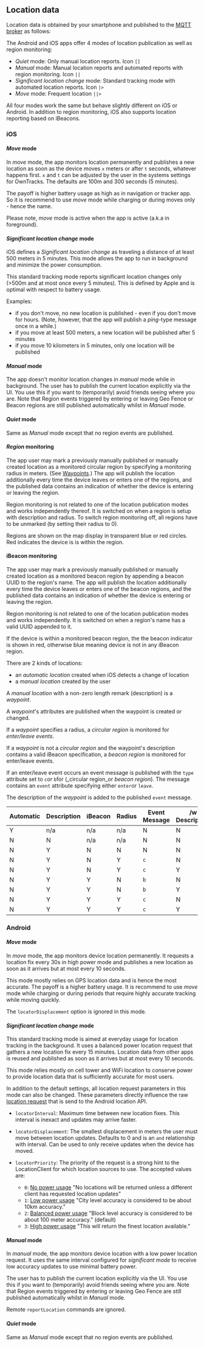 ## Location data

Location data is obtained by your smartphone and published to the [MQTT broker](../guide/broker.md) as follows:

The Android and iOS apps offer 4 modes of location publication as well as region monitoring:

* _Quiet_ mode: Only manual location reports. Icon `[]`
* _Manual_ mode: Manual location reports and automated reports with region monitoring. Icon `||`
* _Significant location change_ mode: Standard tracking mode with automated location reports. Icon `|>`
* _Move_ mode: Frequent location  `||>`

All four modes work the same but behave slightly different on iOS or Android. In addition to region monitoring, iOS also supports location reporting based on iBeacons. 

### iOS 
#### _Move_ mode 

In _move_ mode, the app monitors location permanently and publishes a new
location as soon as the device moves `x` meters or after `t` seconds, whatever
happens first. `x` and `t` can be adjusted by the user in the systems settings for
OwnTracks. The defaults are 100m and 300 seconds (5 minutes). 

The payoff is higher battery usage as high as in navigation or tracker app.
So it is recommend to use _move_ mode while charging or during moves only - hence the name.

Please note, _move_ mode is active when the app is active (a.k.a in foreground).

#### _Significant location change_ mode

iOS defines a _Significant location change_ as traveling a distance of at least
500 meters in 5 minutes.  This mode allows the app to run in background and
minimize the power consumption.

This standard tracking mode reports significant location changes only (>500m
and at most once every 5 minutes).  This is defined by Apple and is optimal
with respect to battery usage.

Examples:

* if you don't move, no new location is published - even if you don't move for hours. (Note, however, that the app will publish a _ping_-type message once in a while.)
* if you move at least 500 meters, a new location will be published after 5 minutes
* if you move 10 kilometers in 5 minutes, only one location will be published


#### _Manual_ mode

The app doesn't monitor location changes in _manual_ mode while in background.
The user has to publish the current location explicitly via the UI. You use this if
you want to (temporarily) avoid friends seeing where you are. Note that Region events
triggered by entering or leaving Geo Fence or Beacon regions
are still published automatically whilst in _Manual_ mode.

#### _Quiet_ mode

Same as _Manual_ mode except that no region events are published.

#### _Region_ monitoring

The app user may mark a previously manually published or manually created 
location as a monitored circular region by specifying a monitoring radius in meters. (See [Waypoints](waypoints.md).)
The app will publish the location
additionally every time the device leaves or enters one of the regions, and the
published data contains an indication of whether the device is entering or
leaving the region.

Region monitoring is not related to one of the location publication modes and
works independently thereof. It is switched on when a region is setup with description
and radius. To switch region monitoring off, all regions have to be 
unmarked (by setting their radius to 0).

Regions are shown on the map display in transparent blue or red circles. Red
indicates the device is is within the region.

#### iBeacon monitoring

The app user may mark a previously manually published or manually created location
as a monitored beacon region by appending a beacon UUID to the region's name.
The app will publish the location
additionally every time the device leaves or enters one of the beacon regions, and the
published data contains an indication of whether the device is entering or
leaving the region.

Region monitoring is not related to one of the location publication modes and
works independently. It is switched on when a region's name has a valid UUID
appended to it.

If the device is within a monitored beacon region, the the beacon indicator
is shown in red, otherwise blue meaning device is not in any iBeacon region.

There are 2 kinds of locations:

* an _automatic location_ created when iOS detects a change of location
* a _manual location_ created by the user

A _manual location_ with a non-zero length remark (description) is a _waypoint_.

A _waypoint_'s attributes are published when the waypoint is created or changed.

If a _waypoint_ specifies a radius, a _circular region_ is monitored for _enter/leave events_.

If a _waypoint_ is not a _circular region_ and the waypoint's description contains a valid iBeacon specification, a _beacon region_ is monitored for enter/leave events.

If an enter/leave event occurs an event message is published with the `type` attribute set to `c`or `b`for (_circular region_or _beacon region_). The message contains an `event` attribute specifying either `enter`or `leave`.

The description of the _waypoint_ is added to the published `event` message.

| Automatic | Description | iBeacon | Radius | Event Message | /w Description | Waypoint Message |
|-----------|-------------|---------|--------|---------------|----------------|------------------|
| Y         | n/a         | n/a     | n/a    | N             | N              | N                |
| N         | N           | n/a     | n/a    | N             | N              | N                |
| N         | Y           | N       | N      | N             | N              | Y                |
| N         | Y           | N       | Y      | `c`           | N              | N                |
| N         | Y           | N       | Y      | `c`           | Y              | Y                |
| N         | Y           | Y       | N      | `b`           | N              | N                |
| N         | Y           | Y       | N      | `b`           | Y              | Y                |
| N         | Y           | Y       | Y      | `c`           | N              | N                |
| N         | Y           | Y       | Y      | `c`           | Y              | Y                |

### Android

#### _Move_ mode 

In _move_ mode, the app monitors device location permanently. It requests a location fix every 30s in high power mode and publishes a new location as soon as it arrives but at most every 10 seconds. 

This mode mostly relies on GPS location data and is hence the most accurate. The payoff is a higher battery usage.
It is recommend to use _move_ mode while charging or during periods that require highly accurate tracking while moving quickly. 

The `locatorDisplacement` option is ignored in this mode.

#### _Significant location change_ mode

This standard tracking mode is aimed at everyday usage for location tracking in the background. It uses a balanced power location request that gathers a new location fix every 15 minutes. Location data from other apps is reused and published as soon as it arrives but at most every 10 seconds. 

This mode relies mostly on cell tower and WiFi location to conserve power to provide location data that is sufficiently accurate for most users. 

In addition to the default settings, all location request parameters in this mode can also be changed. These parameters directly influence the raw [location request](https://developers.google.com/android/reference/com/google/android/gms/location/LocationRequest) that is send to the Android location API.  

* `locatorInterval`: Maximum time between new location fixes. This interval is inexact and updates may arrive faster. 

* `locatorDisplacement`: The smallest displacement in meters the user must move between location updates. Defaults to 0 and is an `and` relationship with interval. Can be used to only receive updates when the device has moved. 

* `locatorPriority`: The priority of the request is a strong hint to the LocationClient for which location sources to use. The accepted values are:
    * `0`: [No power usage](https://developers.google.com/android/reference/com/google/android/gms/location/LocationRequest#public-static-final-int-priority_no_power) "No locations will be returned unless a different client has requested location updates"
    * `1`: [Low power usage](https://developers.google.com/android/reference/com/google/android/gms/location/LocationRequest#public-static-final-int-priority_low_power) "City level accuracy is considered to be about 10km accuracy."
    * `2`: [Balanced power usage](https://developers.google.com/android/reference/com/google/android/gms/location/LocationRequest#public-static-final-int-priority_balanced_power_accuracy) "Block level accuracy is considered to be about 100 meter accuracy." (default)
    * `3`: [High power usage](https://developers.google.com/android/reference/com/google/android/gms/location/LocationRequest#public-static-final-int-priority_high_accuracy) "This will return the finest location available."

#### _Manual_ mode

In _manual_ mode, the app monitors device location with a low power location request. It uses the same interval configured for _significant mode_ to receive low accuracy updates to use minimal battery power. 

The user has to publish the current location explicitly via the UI. You use this if you want to (temporarily) avoid friends seeing where you are. Note that Region events triggered by entering or leaving Geo Fence are still published automatically whilst in _Manual_ mode.

Remote `reportLocation` commands are ignored. 

#### _Quiet_ mode

Same as _Manual_ mode except that no region events are published.



